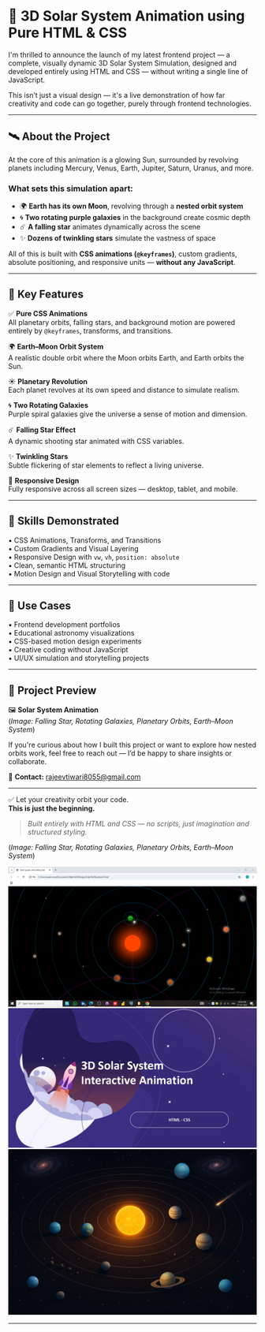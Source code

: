 # 🌌 3D Solar System Animation using Pure HTML & CSS

I'm thrilled to announce the launch of my latest frontend project — a complete, visually dynamic 3D Solar System Simulation, designed and developed entirely using HTML and CSS — without writing a single line of JavaScript.

This isn’t just a visual design — it's a live demonstration of how far creativity and code can go together, purely through frontend technologies.

---

## 🛰️ About the Project

At the core of this animation is a glowing Sun, surrounded by revolving planets including Mercury, Venus, Earth, Jupiter, Saturn, Uranus, and more.

### What sets this simulation apart:

- 🌍 **Earth has its own Moon**, revolving through a **nested orbit system**
- 🌀 **Two rotating purple galaxies** in the background create cosmic depth
- ☄️ **A falling star** animates dynamically across the scene
- ✨ **Dozens of twinkling stars** simulate the vastness of space

All of this is built with **CSS animations (`@keyframes`)**, custom gradients, absolute positioning, and responsive units — **without any JavaScript**.

---

## 🔧 Key Features

✅ **Pure CSS Animations**  
All planetary orbits, falling stars, and background motion are powered entirely by `@keyframes`, transforms, and transitions.

🌍 **Earth–Moon Orbit System**  
A realistic double orbit where the Moon orbits Earth, and Earth orbits the Sun.

☀️ **Planetary Revolution**  
Each planet revolves at its own speed and distance to simulate realism.

🌀 **Two Rotating Galaxies**  
Purple spiral galaxies give the universe a sense of motion and dimension.

☄️ **Falling Star Effect**  
A dynamic shooting star animated with CSS variables.

✨ **Twinkling Stars**  
Subtle flickering of star elements to reflect a living universe.

📱 **Responsive Design**  
Fully responsive across all screen sizes — desktop, tablet, and mobile.

---

## 🧠 Skills Demonstrated

▪️ CSS Animations, Transforms, and Transitions  
▪️ Custom Gradients and Visual Layering  
▪️ Responsive Design with `vw`, `vh`, `position: absolute`  
▪️ Clean, semantic HTML structuring  
▪️ Motion Design and Visual Storytelling with code

---

## 📂 Use Cases

▪️ Frontend development portfolios  
▪️ Educational astronomy visualizations  
▪️ CSS-based motion design experiments  
▪️ Creative coding without JavaScript  
▪️ UI/UX simulation and storytelling projects

---

## 📸 Project Preview

🖼️ **Solar System Animation**  
(*Image: Falling Star, Rotating Galaxies, Planetary Orbits, Earth–Moon System*)

If you're curious about how I built this project or want to explore how nested orbits work, feel free to reach out — I’d be happy to share insights or collaborate.

📩 **Contact:** rajeevtiwari8055@gmail.com

---

✅ Let your creativity orbit your code.  
**This is just the beginning.**

> *Built entirely with HTML and CSS — no scripts, just imagination and structured styling.*

(*Image: Falling Star, Rotating Galaxies, Planetary Orbits, Earth–Moon System*)

![Solar System Animation](Solar%20System1.png)
![Solar System Animation](Solar%20System.jpg)
![Solar System Animation](Solar%20System.png)

---
